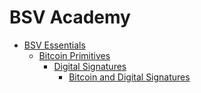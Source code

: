 # BSV Academy

- [BSV Essentials](/README.md)
  - [Bitcoin Primitives](/Primitives/README.md)
    - [Digital Signatures](/Primitives/Digital-Signatures/README.md)
      - [Bitcoin and Digital Signatures](/Primitives/Digital%20Signatures/bitcoin-and-digital-signatures/bitcoin-transaction.md)


